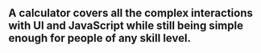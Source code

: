 ## A calculator covers all the complex interactions with UI and JavaScript while still being simple enough for people of any skill level.